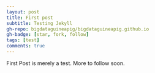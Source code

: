 ```yaml
---
layout: post
title: First post
subtitle: Testing Jekyll
gh-repo: bigdataguineapig/bigdataguineapig.github.io
gh-badge: [star, fork, follow]
tags: [test]
comments: true
---
```

First Post is merely a test. More to follow soon.
